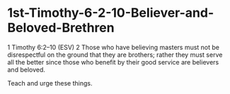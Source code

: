 # 1st-Timothy-6-2-10-Believer-and-Beloved-Brethren

1 Timothy 6:2–10 (ESV)
2 Those who have believing masters must not be disrespectful on the ground that they are brothers; rather they must serve all the better since those who benefit by their good service are believers and beloved.

Teach and urge these things.
